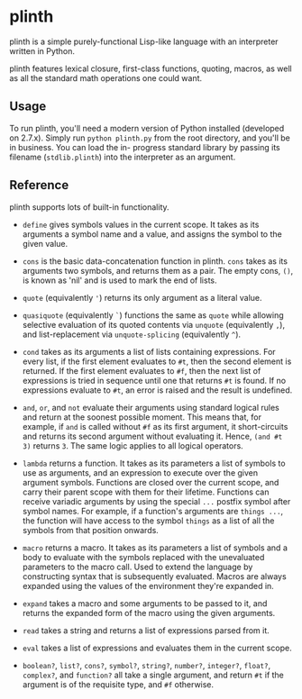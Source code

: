 plinth
====

plinth is a simple purely-functional Lisp-like language with an interpreter
written in Python.

plinth features lexical closure, first-class functions, quoting, macros, as well
as all the standard math operations one could want.

Usage
----

To run plinth, you'll need a modern version of Python installed (developed on
2.7.x). Simply run `python plinth.py` from the root directory, and you'll be in
business. You can load the in- progress standard library by passing its filename
(`stdlib.plinth`) into the interpreter as an argument.

Reference
----
plinth supports lots of built-in functionality.

 * `define` gives symbols values in the current scope. It takes as its arguments
   a symbol name and a value, and assigns the symbol to the given value.

 * `cons` is the basic data-concatenation function in plinth. `cons` takes as
   its arguments two symbols, and returns them as a pair. The empty cons, `()`,
   is known as 'nil' and is used to mark the end of lists.

 * `quote` (equivalently `'`) returns its only argument as a literal value.

 * `quasiquote` (equivalently `` ` ``) functions the same as `quote` while allowing
   selective evaluation of its quoted contents via `unquote` (equivalently `,`),
   and list-replacement via `unquote-splicing` (equivalently `^`).

 * `cond` takes as its arguments a list of lists containing expressions. For
   every list, if the first element evaluates to `#t`, then the second element
   is returned. If the first element evaluates to `#f`, then the next list of
   expressions is tried in sequence until one that returns `#t` is found. If no
   expressions evaluate to `#t`, an error is raised and the result is undefined.

 * `and`, `or`, and `not` evaluate their arguments using standard logical rules
   and return at the soonest possible moment. This means that, for example, if
   `and` is called without `#f` as its first argument, it short-circuits and
   returns its second argument without evaluating it. Hence, `(and #t 3)`
   returns `3`. The same logic applies to all logical operators.

 * `lambda` returns a function. It takes as its parameters a list of symbols to
   use as arguments, and an expression to execute over the given argument
   symbols.  Functions are closed over the current scope, and carry their parent
   scope with them for their lifetime. Functions can receive variadic arguments
   by using the special `...` postfix symbol after symbol names. For example, if
   a function's arguments are `things ...`, the function will have access to the
   symbol `things` as a list of all the symbols from that position onwards.

 * `macro` returns a macro. It takes as its parameters a list of symbols and a
   body to evaluate with the symbols replaced with the unevaluated parameters to
   the macro call. Used to extend the language by constructing syntax that is
   subsequently evaluated. Macros are always expanded using the values of the
   environment they're expanded in.

 * `expand` takes a macro and some arguments to be passed to it, and returns the
   expanded form of the macro using the given arguments.

 * `read` takes a string and returns a list of expressions parsed from it.

 * `eval` takes a list of expressions and evaluates them in the current scope.

 * `boolean?`, `list?`, `cons?`, `symbol?`, `string?`, `number?`, `integer?`,
   `float?`, `complex?`, and `function?` all take a single argument, and return
   `#t` if the argument is of the requisite type, and `#f` otherwise.
